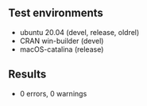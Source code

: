 ## Test environments
* ubuntu 20.04 (devel, release, oldrel)
* CRAN win-builder (devel)
* macOS-catalina (release)

## Results
* 0 errors, 0 warnings
